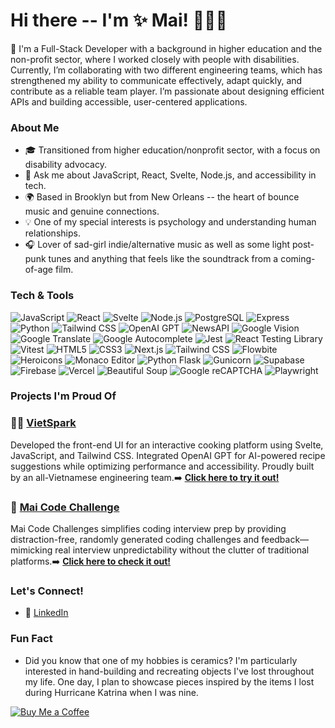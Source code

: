 
<!--
**Maithanhceu/Maithanhceu** is a ✨ _special_ ✨ repository because its `README.md` (this file) appears on your GitHub profile.

Here are some ideas to get you started:

- 🔭 I’m currently working on ...
- 🌱 I’m currently learning ...
- 👯 I’m looking to collaborate on ...
- 🤔 I’m looking for help with ...
- 💬 Ask me about ...
- 📫 How to reach me: ...
- 😄 Pronouns: ...
- ⚡ Fun fact: ...
-->

# Hi there -- I'm ✨ Mai! 🧚‍♀️✨ 

💖 I'm a Full-Stack Developer with a background in higher education and the non-profit sector, where I worked closely with people with disabilities. Currently, I’m collaborating with two different engineering teams, which has strengthened my ability to communicate effectively, adapt quickly, and contribute as a reliable team player. I’m passionate about designing efficient APIs and building accessible, user-centered applications. 

### About Me
- 🎓 Transitioned from higher education/nonprofit sector, with a focus on disability advocacy.
- 💬 Ask me about JavaScript, React, Svelte, Node.js, and accessibility in tech.
- 🌍 Based in Brooklyn but from New Orleans -- the heart of bounce music and genuine connections.
- 💡 One of my special interests is psychology and understanding human relationships.
- 🎧 Lover of sad-girl indie/alternative music as well as some light post-punk tunes and anything that feels like the soundtrack from a coming-of-age film. 

### Tech & Tools  

![JavaScript](https://img.shields.io/badge/-JavaScript-F7DF1E?style=flat&logo=JavaScript&logoColor=black) ![React](https://img.shields.io/badge/-React-61DAFB?style=flat&logo=React&logoColor=black) ![Svelte](https://img.shields.io/badge/-Svelte-FF3E00?style=flat&logo=svelte&logoColor=white) ![Node.js](https://img.shields.io/badge/-Node.js-339933?style=flat&logo=node.js&logoColor=white) ![PostgreSQL](https://img.shields.io/badge/-PostgreSQL-336791?style=flat&logo=PostgreSQL&logoColor=white) ![Express](https://img.shields.io/badge/-Express-000000?style=flat&logo=express&logoColor=white) ![Python](https://img.shields.io/badge/-Python-3776AB?style=flat&logo=python&logoColor=white) ![Tailwind CSS](https://img.shields.io/badge/-Tailwind%20CSS-38B2AC?style=flat&logo=tailwind-css&logoColor=white) ![OpenAI GPT](https://img.shields.io/badge/-OpenAI%20GPT-00A3E0?style=flat&logo=openai&logoColor=white) ![NewsAPI](https://img.shields.io/badge/-NewsAPI-FF5733?style=flat&logo=appveyor&logoColor=white) ![Google Vision](https://img.shields.io/badge/-Google%20Vision-4285F4?style=flat&logo=google&logoColor=white) ![Google Translate](https://img.shields.io/badge/-Google%20Translate-DB4437?style=flat&logo=google&logoColor=white) ![Google Autocomplete](https://img.shields.io/badge/-Google%20Autocomplete-DB4437?style=flat&logo=google&logoColor=white) ![Jest](https://img.shields.io/badge/-Jest-C21325?style=flat&logo=jest&logoColor=white) ![React Testing Library](https://img.shields.io/badge/-React%20Testing%20Library-CA424D?style=flat&logo=testing-library&logoColor=white) ![Vitest](https://img.shields.io/badge/-Vitest-6C63FF?style=flat&logo=vitest&logoColor=white) ![HTML5](https://img.shields.io/badge/-HTML5-E34F26?style=flat&logo=HTML5&logoColor=white) ![CSS3](https://img.shields.io/badge/-CSS3-1572B6?style=flat&logo=CSS3&logoColor=white)  ![Next.js](https://img.shields.io/badge/-Next.js-000000?style=flat&logo=next.js&logoColor=white)
![Tailwind CSS](https://img.shields.io/badge/-Tailwind%20CSS-38B2AC?style=flat&logo=tailwind-css&logoColor=white)
![Flowbite](https://img.shields.io/badge/-Flowbite-38B2AC?style=flat&logo=flowbite&logoColor=white)
![Heroicons](https://img.shields.io/badge/-Heroicons-4A5568?style=flat&logo=heroicons&logoColor=white)
![Monaco Editor](https://img.shields.io/badge/Monaco%20Editor-000000?style=flat&logo=monaco) ![Python Flask](https://img.shields.io/badge/-Flask-000000?style=flat&logo=flask&logoColor=white)
![Gunicorn](https://img.shields.io/badge/-Gunicorn-499848?style=flat&logo=gunicorn&logoColor=white) ![Supabase](https://img.shields.io/badge/-Supabase-3ECF8E?style=flat&logo=supabase&logoColor=white)
![Firebase](https://img.shields.io/badge/-Firebase-FFCA28?style=flat&logo=firebase&logoColor=black) ![Vercel](https://img.shields.io/badge/-Vercel-000000?style=flat&logo=vercel&logoColor=white)
![Beautiful Soup](https://img.shields.io/badge/-Beautiful%20Soup-4B8BBE?style=flat&logo=python&logoColor=white)
![Google reCAPTCHA](https://img.shields.io/badge/-Google%20reCAPTCHA-4285F4?style=flat&logo=google&logoColor=white)
![Playwright](https://img.shields.io/badge/-Playwright-2EAD33?style=flat&logo=playwright&logoColor=white)

### Projects I'm Proud Of

### 🍜✨ [VietSpark](https://vietspark-v1.vercel.app/)  
Developed the front-end UI for an interactive cooking platform using Svelte, JavaScript, and Tailwind CSS. Integrated OpenAI GPT for AI-powered recipe suggestions while optimizing performance and accessibility. Proudly built by an all-Vietnamese engineering team.➡️ [**Click here to try it out!**](https://vietspark-v1.vercel.app/)  

### 💖 [Mai Code Challenge](https://github.com/mai-repo/Mai-Code-Challenge)
Mai Code Challenges simplifies coding interview prep by providing distraction-free, randomly generated coding challenges and feedback—mimicking real interview unpredictability without the clutter of traditional platforms.➡️ [**Click here to check it out!**](https://mai-code-challenge.vercel.app/)

### Let's Connect!

- 💼 [LinkedIn](https://www.linkedin.com/in/mai-th2024/)
  
### Fun Fact

- Did you know that one of my hobbies is ceramics? I'm particularly interested in hand-building and recreating objects I've lost throughout my life. One day, I plan to showcase pieces inspired by the items I lost during Hurricane Katrina when I was nine.

[![Buy Me a Coffee](https://img.shields.io/badge/Buy%20Me%20a%20Coffee-%23FFDD00?style=flat&logo=buy-me-a-coffee&logoColor=black)](https://buymeacoffee.com/ttmail)
